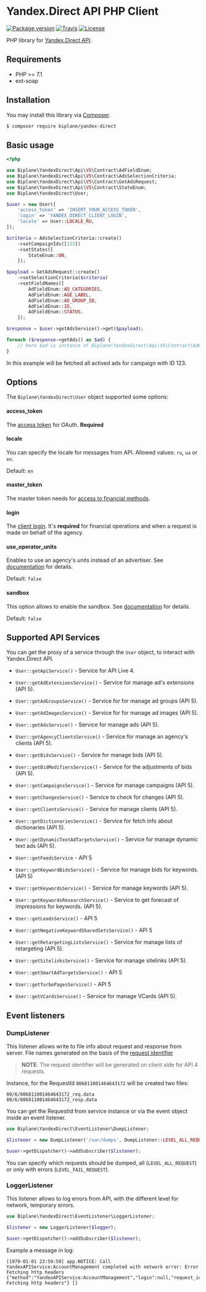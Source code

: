 # Yandex.Direct API PHP Client

[![Package version](https://img.shields.io/packagist/v/biplane/yandex-direct?style=flat-square)](https://packagist.org/packages/biplane/yandex-direct)
[![Travis](https://img.shields.io/travis/com/biplane/yandex-direct?style=flat-square)](https://travis-ci.com/github/biplane/yandex-direct)
[![License](https://img.shields.io/packagist/l/biplane/yandex-direct?style=flat-square)](LICENSE)

PHP library for [Yandex.Direct API](https://tech.yandex.ru/direct/).

## Requirements

 * PHP >= 7.1
 * ext-soap

## Installation

You may install this library via [Composer](https://getcomposer.org/).

```bash
$ composer require biplane/yandex-direct
```

## Basic usage

```php
<?php

use Biplane\YandexDirect\Api\V5\Contract\AdFieldEnum;
use Biplane\YandexDirect\Api\V5\Contract\AdsSelectionCriteria;
use Biplane\YandexDirect\Api\V5\Contract\GetAdsRequest;
use Biplane\YandexDirect\Api\V5\Contract\StateEnum;
use Biplane\YandexDirect\User;

$user = new User([
    'access_token' => 'INSERT_YOUR_ACCESS_TOKEN',
    'login' => 'YANDEX_DIRECT_CLIENT_LOGIN',
    'locale' => User::LOCALE_RU,
]);

$criteria = AdsSelectionCriteria::create()
    ->setCampaignIds([123])
    ->setStates([
        StateEnum::ON,
    ]);

$payload = GetAdsRequest::create()
    ->setSelectionCriteria($criteria)
    ->setFieldNames([
        AdFieldEnum::AD_CATEGORIES,
        AdFieldEnum::AGE_LABEL,
        AdFieldEnum::AD_GROUP_ID,
        AdFieldEnum::ID,
        AdFieldEnum::STATUS,
    ]);

$response = $user->getAdsService()->get($payload);

foreach ($response->getAds() as $ad) {
    // here $ad is instance of Biplane\YandexDirect\Api\V5\Contract\AdGetItem
}
```

In this example will be fetched all actived ads for campaign with ID 123.

## Options

The `Biplane\YandexDirect\User` object supported some options:

#### access_token

The [access token](https://tech.yandex.ru/direct/doc/dg-v4/concepts/auth-token-docpage/) for OAuth. **Required**

#### locale

You can specify the locale for messages from API. Allowed values: `ru`, `ua` or `en`.

Default: `en`

#### master_token

The master token needs for [access to financial methods](https://tech.yandex.ru/direct/doc/dg-v4/concepts/finance-token-docpage/).

#### login

The [client login](https://tech.yandex.ru/direct/doc/dg/concepts/headers-docpage/#request).
It's **required** for financial operations and when a request is made on behalf of the agency.

#### use_operator_units

Enables to use an agency's units instead of an advertiser.
See [documentation](https://tech.yandex.ru/direct/doc/dg/concepts/headers-docpage/#use-operator-units) for details.

Default: `false`

#### sandbox

This option allows to enable the sandbox.
See [documentation](https://tech.yandex.ru/direct/doc/dg/best-practice/quick-start-docpage/#sandbox) for details.

Default: `false`

## Supported API Services

You can get the proxy of a service through the `User` object, to interact with Yandex.Direct API.

* `User::getApiService()` - Service for API Live 4.

* `User::getAdExtensionsService()` - Service for manage ad's extensions (API 5).

* `User::getAdGroupsService()` - Service for for manage ad groups (API 5).

* `User::getAdImagesService()` - Service for for manage ad images (API 5).

* `User::getAdsService()` - Service for manage ads (API 5).

* `User::getAgencyClientsService()` - Service for manage an agency's clients (API 5).

* `User::getBidsService()` - Service for manage bids (API 5).

* `User::getBidModifiersService()` - Service for the adjustments of bids (API 5).

* `User::getCampaignsService()` - Service for manage campaigns (API 5).

* `User::getChangesService()` - Service to check for changes (API 5).

* `User::getClientsService()` - Service for manage clients (API 5).

* `User::getDictionariesService()` - Service for fetch info about dictionaries (API 5).

* `User::getDynamicTextAdTargetsService()` - Service for manage dynamic text ads (API 5).

* `User::getFeedsService` - API 5

* `User::getKeywordBidsService()` - Service for manage bids for keywords. (API 5)

* `User::getKeywordsService()` - Service for manage keywords (API 5).

* `User::getKeywordsResearchService()` - Service to get forecast of impressions for keywords. (API 5).

* `User::getLeadsService()` - API 5

* `User::getNegativeKeywordSharedSetsService()` - API 5

* `User::getRetargetingListsService()` - Service for manage lists of retargeting (API 5).

* `User::getSitelinksService()` - Service for manage sitelinks (API 5).

* `User::getSmartAdTargetsService()` - API 5

* `User::getTurboPagesService()` - API 5

* `User::getVCardsService()` - Service for manage VCards (API 5).

## Event listeners

### DumpListener

This listener allows write to file info about request and response from server. File names generated
on the basis of the [request identifier](https://tech.yandex.ru/direct/doc/dg/concepts/headers-docpage/#response)

> **NOTE**: The request identifier will be generated on client side for API 4 requests.

Instance, for the RequestId `806811001464643172` will be created two files:

    80/6/806811001464643172_req.data
    80/6/806811001464643172_resp.data

You can get the RequestId from service instance or via the event object inside an event listener.

```php
use Biplane\YandexDirect\EventListener\DumpListener;

$listener = new DumpListener('/var/dumps', DumpListener::LEVEL_ALL_REQUEST);

$user->getDispatcher()->addSubscriber($listener);
```

You can specify which requests should be dumped, all (`LEVEL_ALL_REQUEST`)
or only with errors (`LEVEL_FAIL_REQUEST`).

### LoggerListener

This listener allows to log errors from API, with the different level for network,
temporary errors.

```php
use Biplane\YandexDirect\EventListener\LoggerListener;

$listener = new LoggerListener($logger);

$user->getDispatcher()->addSubscriber($listener);
```

Example a message in log:

    [1970-01-01 23:59:59] app.NOTICE: Call YandexAPIService:AccountManagement completed with network error: Error Fetching http headers {"method":"YandexAPIService:AccountManagement","login":null,"request_id":"794841001487675763","error":"Error Fetching http headers"} []

